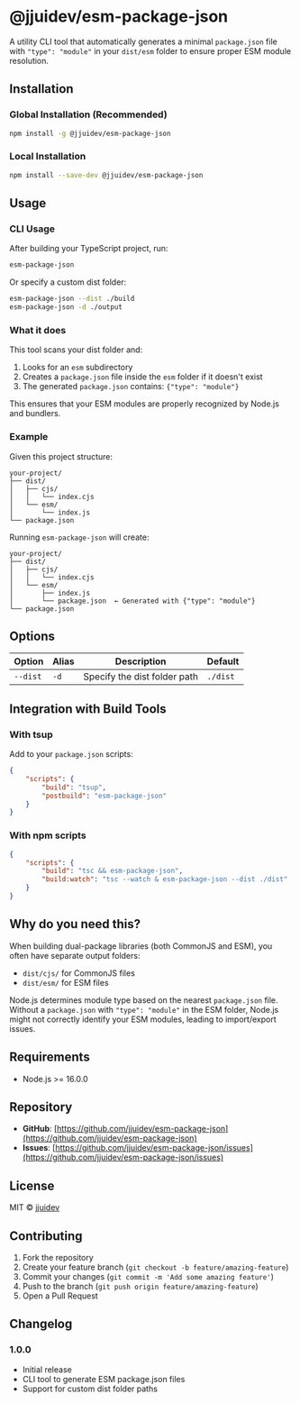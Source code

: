 # @jjuidev/esm-package-json

A utility CLI tool that automatically generates a minimal `package.json` file with `"type": "module"` in your `dist/esm` folder to ensure proper ESM module resolution.

## Installation

### Global Installation (Recommended)

```bash
npm install -g @jjuidev/esm-package-json
```

### Local Installation

```bash
npm install --save-dev @jjuidev/esm-package-json
```

## Usage

### CLI Usage

After building your TypeScript project, run:

```bash
esm-package-json
```

Or specify a custom dist folder:

```bash
esm-package-json --dist ./build
esm-package-json -d ./output
```

### What it does

This tool scans your dist folder and:

1. Looks for an `esm` subdirectory
2. Creates a `package.json` file inside the `esm` folder if it doesn't exist
3. The generated `package.json` contains: `{"type": "module"}`

This ensures that your ESM modules are properly recognized by Node.js and bundlers.

### Example

Given this project structure:

```
your-project/
├── dist/
│   ├── cjs/
│   │   └── index.cjs
│   └── esm/
│       └── index.js
└── package.json
```

Running `esm-package-json` will create:

```
your-project/
├── dist/
│   ├── cjs/
│   │   └── index.cjs
│   └── esm/
│       ├── index.js
│       └── package.json  ← Generated with {"type": "module"}
└── package.json
```

## Options

| Option   | Alias | Description                  | Default  |
| -------- | ----- | ---------------------------- | -------- |
| `--dist` | `-d`  | Specify the dist folder path | `./dist` |

## Integration with Build Tools

### With tsup

Add to your `package.json` scripts:

```json
{
	"scripts": {
		"build": "tsup",
		"postbuild": "esm-package-json"
	}
}
```

### With npm scripts

```json
{
	"scripts": {
		"build": "tsc && esm-package-json",
		"build:watch": "tsc --watch & esm-package-json --dist ./dist"
	}
}
```

## Why do you need this?

When building dual-package libraries (both CommonJS and ESM), you often have separate output folders:

- `dist/cjs/` for CommonJS files
- `dist/esm/` for ESM files

Node.js determines module type based on the nearest `package.json` file. Without a `package.json` with `"type": "module"` in the ESM folder, Node.js might not correctly identify your ESM modules, leading to import/export issues.

## Requirements

- Node.js >= 16.0.0

## Repository

- **GitHub**: [https://github.com/jjuidev/esm-package-json](https://github.com/jjuidev/esm-package-json)
- **Issues**: [https://github.com/jjuidev/esm-package-json/issues](https://github.com/jjuidev/esm-package-json/issues)

## License

MIT © [jjuidev](https://github.com/jjuidev)

## Contributing

1. Fork the repository
2. Create your feature branch (`git checkout -b feature/amazing-feature`)
3. Commit your changes (`git commit -m 'Add some amazing feature'`)
4. Push to the branch (`git push origin feature/amazing-feature`)
5. Open a Pull Request

## Changelog

### 1.0.0

- Initial release
- CLI tool to generate ESM package.json files
- Support for custom dist folder paths
